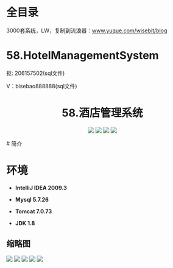 # 全目录

3000套系统，LW，复制到流浪器：www.yuque.com/wisebit/blog
# 58.HotelManagementSystem

<p>抠: 206157502(sql文件)</p>
<p>V：bisebao888888(sql文件)</p>

<p><h1 align="center">58.酒店管理系统</h1></p>


<p align="center">
	<img src="https://img.shields.io/badge/jdk-1.8-orange.svg"/>
    <img src="https://img.shields.io/badge/servlet-5.x-lightgrey.svg"/>
    <img src="https://img.shields.io/badge/jdbc-3.x-blue.svg"/>
    <img src="https://img.shields.io/badge/jsp-3.x-yellow.svg"/>
</p>
# 简介




# 环境

- <b>IntelliJ IDEA 2009.3</b>

- <b>Mysql 5.7.26</b>

- <b>Tomcat 7.0.73</b>

- <b>JDK 1.8</b>


## 缩略图

![](https://bitwise.oss-cn-heyuan.aliyuncs.com/2024/9/10/dedcc6a5-5478-4933-86b3-d4fb7c6ef7d2.png)
![](https://bitwise.oss-cn-heyuan.aliyuncs.com/2024/9/10/e58c63d4-cbad-4db2-9a88-01905e9d1080.png)
![](https://bitwise.oss-cn-heyuan.aliyuncs.com/2024/9/10/3f8bfd8a-0ed5-4a62-a02f-ddd04b44e68d.png)
![](https://bitwise.oss-cn-heyuan.aliyuncs.com/2024/9/10/e746623a-cf49-42a6-80a0-7923d0946123.png)
![](https://bitwise.oss-cn-heyuan.aliyuncs.com/2024/9/10/04eed762-e6d7-4311-916f-84fb8f49d2c1.png)



